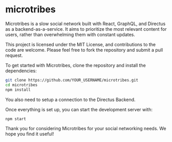 # microtribes
Microtribes is a slow social network built with React, GraphQL, and Directus as a backend-as-a-service. It aims to prioritize the most relevant content for users, rather than overwhelming them with constant updates.

This project is licensed under the MIT License, and contributions to the code are welcome. Please feel free to fork the repository and submit a pull request.

To get started with Microtribes, clone the repository and install the dependencies:

```bash
git clone https://github.com/YOUR_USERNAME/microtribes.git
cd microtribes
npm install
```
You also need to setup a connection to the Directus Backend.

Once everything is set up, you can start the development server with:

```bash
npm start
```

Thank you for considering Microtribes for your social networking needs. We hope you find it useful!